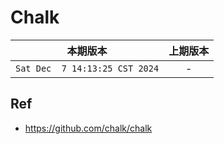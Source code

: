# Chalk

|本期版本|上期版本
|:---:|:---:
`Sat Dec  7 14:13:25 CST 2024` | -


## Ref

* <https://github.com/chalk/chalk>